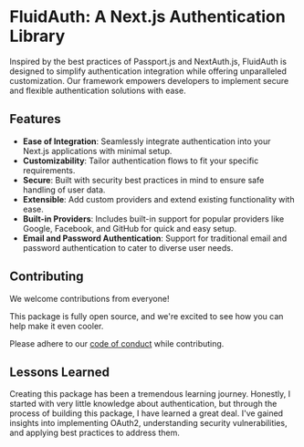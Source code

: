 # FluidAuth: A Next.js Authentication Library

Inspired by the best practices of Passport.js and NextAuth.js, FluidAuth is designed to simplify authentication integration while offering unparalleled customization. Our framework empowers developers to implement secure and flexible authentication solutions with ease.

## Features

- **Ease of Integration**: Seamlessly integrate authentication into your Next.js applications with minimal setup.
- **Customizability**: Tailor authentication flows to fit your specific requirements.
- **Secure**: Built with security best practices in mind to ensure safe handling of user data.
- **Extensible**: Add custom providers and extend existing functionality with ease.
- **Built-in Providers**: Includes built-in support for popular providers like Google, Facebook, and GitHub for quick and easy setup.
- **Email and Password Authentication**: Support for traditional email and password authentication to cater to diverse user needs.

## Contributing

We welcome contributions from everyone!

This package is fully open source, and we're excited to see how you can help make it even cooler.

Please adhere to our [code of conduct](code-of-conduct.md) while contributing.

## Lessons Learned

Creating this package has been a tremendous learning journey. Honestly, I started with very little knowledge about authentication, but through the process of building this package, I have learned a great deal. I've gained insights into implementing OAuth2, understanding security vulnerabilities, and applying best practices to address them.
